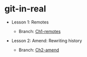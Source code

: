 # git-in-real

* Lesson 1: Remotes
    - Branch: [Ch1-remotes](git-in-real/blob/Ch1-remotes/1-lesson.md)


* Lesson 2: Amend: Rewriting history 
    - Branch: [Ch2-amend](git-in-real/blob/CH2-amend/2-lesson.md)